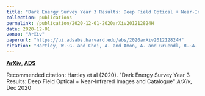 ```yaml
---
title: "Dark Energy Survey Year 3 Results: Deep Field Optical + Near-Infrared Images and Catalogue"
collection: publications
permalink: /publication/2020-12-01-2020arXiv201212824H
date: 2020-12-01
venue: "ArXiv"
paperurl: "https://ui.adsabs.harvard.edu/abs/2020arXiv201212824H"
citation: "Hartley, W.~G. and Choi, A. and Amon, A. and Gruendl, R.~A. and Sheldon, E. and Harrison, I. and Bernstein, G.~M. and Sevilla-Noarbe, I. and Yanny, B. and Eckert, K. and Diehl, H.~T. and Alarcon, A. and Banerji, M. and Bechtol, K. and Buchs, R. and Cantu, S. and Conselice, C. and Cordero, J. and Davis, C. and Davis, T.~M. and Dodelson, S. and Drlica-Wagner, A. and Everett, S. and Fert'e, A. and Gruen, D. and Honscheid, K. and Jarvis, M. and Johnson, M.~D. and Kokron, N. and MacCrann, N. and Myles, J. and Pace, A.~B. and Palmese, A. and Paz-Chinch'on, F. and Pereira, M.~E.~S. and Plazas, A.~A. and Prat, J. and Rodriguez-Monroy, M. and Rykoff, E.~S. and Samuroff, S. and S'anchez, C. and Secco, L.~F. and Tarsitano, F. and Tong, A. and Troxel, M.~A. and Vasquez, Z. and Wang, K. and Zhou, C. and Abbott, T.~M.~C. and Aguena, M. and Allam, S. and Annis, J. and Bacon, D. and Bertin, E. and Bhargava, S. and Brooks, D. and Burke, D.~L. and Carnero Rosell, A. and Carrasco Kind, M. and Carretero, J. and Castander, F.~J. and Costanzi, M. and Crocce, M. and da Costa, L.~N. and De Vicente, J. and DeRose, J. and Desai, S. and Dietrich, J.~P. and Eifler, T.~F. and Elvin-Poole, J. and Ferrero, I. and Flaugher, B. and Fosalba, P. and Garc'ia-Bellido, J. and Gaztanaga, E. and Gerdes, D.~W. and Gschwend, J. and Gutierrez, G. and Hinton, S.~R. and Hollowood, D.~L. and Huterer, D. and James, D.~J. and Kent, S. and Krause, E. and Kuehn, K. and Kuropatkin, N. and Lahav, O. and Lin, H. and Maia, M.~A.~G. and March, M. and Marshall, J.~L. and Martini, P. and Melchior, P. and Menanteau, F. and Miquel, R. and Mohr, J.~J. and Morgan, R. and Neilsen, E. and Ogando, R.~L.~C. and Pandey, S. and Romer, A.~K. and Roodman, A. and Sako, M. and Sanchez, E. and Scarpine, V. and Serrano, S. and Smith, M. and Soares-Santos, M. and Suchyta, E. and Swanson, M.~E.~C. and Tarle, G. and Thomas, D. and To, C. and Varga, T.~N. and Walker, A.~R. and Wester, W. and Wilkinson, R.~D. and Zuntz, J.. &quot;Dark Energy Survey Year 3 Results: Deep Field Optical + Near-Infrared Images and Catalogue.&quot; <i>ArXiv</i>, Dec 2020"
---
```


[**ArXiv**](https://arxiv.org/abs/2012.12824), [**ADS**](https://ui.adsabs.harvard.edu/abs/2020arXiv201212824H)

Recommended citation: Hartley et al (2020). "Dark Energy Survey Year 3 Results: Deep Field Optical + Near-Infrared Images and Catalogue" <i>ArXiv</i>, Dec 2020
